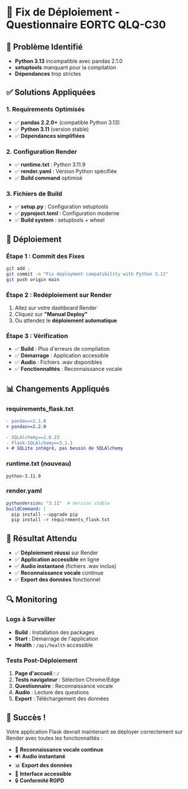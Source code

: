 # 🔧 Fix de Déploiement - Questionnaire EORTC QLQ-C30

## 🚨 Problème Identifié
- **Python 3.13** incompatible avec pandas 2.1.0
- **setuptools** manquant pour la compilation
- **Dépendances** trop strictes

## ✅ Solutions Appliquées

### 1. **Requirements Optimisés**
- ✅ **pandas 2.2.0+** (compatible Python 3.13)
- ✅ **Python 3.11** (version stable)
- ✅ **Dépendances simplifiées**

### 2. **Configuration Render**
- ✅ **runtime.txt** : Python 3.11.9
- ✅ **render.yaml** : Version Python spécifiée
- ✅ **Build command** optimisé

### 3. **Fichiers de Build**
- ✅ **setup.py** : Configuration setuptools
- ✅ **pyproject.toml** : Configuration moderne
- ✅ **Build system** : setuptools + wheel

## 🚀 Déploiement

### **Étape 1 : Commit des Fixes**
```bash
git add .
git commit -m "Fix deployment compatibility with Python 3.11"
git push origin main
```

### **Étape 2 : Redéploiement sur Render**
1. Allez sur votre dashboard Render
2. Cliquez sur **"Manual Deploy"**
3. Ou attendez le **déploiement automatique**

### **Étape 3 : Vérification**
- ✅ **Build** : Plus d'erreurs de compilation
- ✅ **Démarrage** : Application accessible
- ✅ **Audio** : Fichiers .wav disponibles
- ✅ **Fonctionnalités** : Reconnaissance vocale

## 📊 Changements Appliqués

### **requirements_flask.txt**
```diff
- pandas==2.1.0
+ pandas>=2.2.0

- SQLAlchemy==2.0.23
- Flask-SQLAlchemy==3.1.1
+ # SQLite intégré, pas besoin de SQLAlchemy
```

### **runtime.txt** (nouveau)
```
python-3.11.9
```

### **render.yaml**
```yaml
pythonVersion: "3.11"  # Version stable
buildCommand: |
  pip install --upgrade pip
  pip install -r requirements_flask.txt
```

## 🎯 Résultat Attendu

- ✅ **Déploiement réussi** sur Render
- ✅ **Application accessible** en ligne
- ✅ **Audio instantané** (fichiers .wav inclus)
- ✅ **Reconnaissance vocale** continue
- ✅ **Export des données** fonctionnel

## 🔍 Monitoring

### **Logs à Surveiller**
- **Build** : Installation des packages
- **Start** : Démarrage de l'application
- **Health** : `/api/health` accessible

### **Tests Post-Déploiement**
1. **Page d'accueil** : `/`
2. **Tests navigateur** : Sélection Chrome/Edge
3. **Questionnaire** : Reconnaissance vocale
4. **Audio** : Lecture des questions
5. **Export** : Téléchargement des données

## 🎉 Succès !

Votre application Flask devrait maintenant se déployer correctement sur Render avec toutes les fonctionnalités :

- 🎤 **Reconnaissance vocale continue**
- 🔊 **Audio instantané**
- 📊 **Export des données**
- 🎨 **Interface accessible**
- 🔒 **Conformité RGPD**
